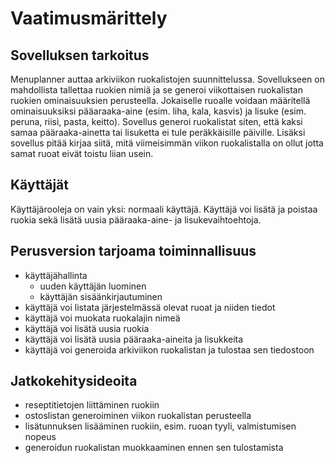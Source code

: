 <h1>Vaatimusmärittely</h1>

<h2>Sovelluksen tarkoitus</h2>
Menuplanner auttaa arkiviikon ruokalistojen suunnittelussa. Sovellukseen on mahdollista tallettaa ruokien nimiä ja se generoi viikottaisen ruokalistan ruokien ominaisuuksien perusteella.
Jokaiselle ruoalle voidaan määritellä ominaisuuksiksi pääaraaka-aine (esim. liha, kala, kasvis) ja lisuke (esim. peruna, riisi, pasta, keitto). Sovellus generoi ruokalistat siten, että kaksi samaa pääraaka-ainetta tai lisuketta ei tule peräkkäisille päiville. Lisäksi sovellus pitää kirjaa siitä, mitä viimeisimmän viikon ruokalistalla on ollut jotta samat ruoat eivät toistu liian usein.

<h2>Käyttäjät</h2>
Käyttäjärooleja on vain yksi: normaali käyttäjä. Käyttäjä voi lisätä ja poistaa ruokia sekä lisätä uusia pääraaka-aine- ja lisukevaihtoehtoja.

<h2>Perusversion tarjoama toiminnallisuus</h2>

* käyttäjähallinta
  * uuden käyttäjän luominen
  * käyttäjän sisäänkirjautuminen
* käyttäjä voi listata järjestelmässä olevat ruoat ja niiden tiedot
* käyttäjä voi muokata ruokalajin nimeä
* käyttäjä voi lisätä uusia ruokia
* käyttäjä voi lisätä uusia pääraaka-aineita ja lisukkeita
* käyttäjä voi generoida arkiviikon ruokalistan ja tulostaa sen tiedostoon

<h2>Jatkokehitysideoita</h2>

* reseptitietojen liittäminen ruokiin
* ostoslistan generoiminen viikon ruokalistan perusteella
* lisätunnuksen lisääminen ruokiin, esim. ruoan tyyli, valmistumisen nopeus
* generoidun ruokalistan muokkaaminen ennen sen tulostamista
